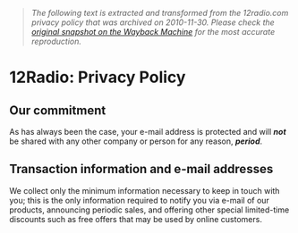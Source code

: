 > *The following text is extracted and transformed from the 12radio.com privacy policy that was archived on 2010-11-30. Please check the [original snapshot on the Wayback Machine](https://web.archive.org/web/20101130155857id_/http%3A//www.12radio.com/privacy.cfm) for the most accurate reproduction.*

# 12Radio: Privacy Policy

## Our commitment

As has always been the case, your e-mail address is protected and will **_not_** be shared with any other company or person for any reason, **_period_**. 

## Transaction information and e-mail addresses

We collect only the minimum information necessary to keep in touch with you; this is the only information required to notify you via e-mail of our products, announcing periodic sales, and offering other special limited-time discounts such as free offers that may be used by online customers.
